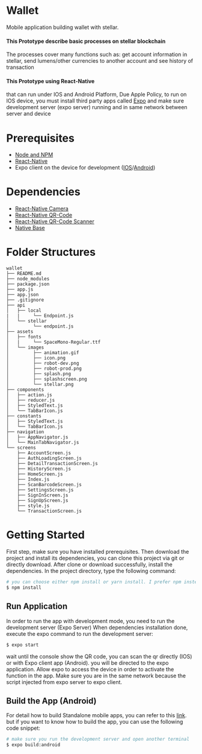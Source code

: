# Wallet
Mobile application building wallet with stellar.


#### This Prototype describe basic processes on stellar blockchain
The processes cover many functions such as: get account information in stellar, send lumens/other currencies to another account and 
see history of transaction

#### This Prototype using React-Native
that can run under IOS and Android Platform, Due Apple Policy, to run on IOS device, you must install third party apps
called [Expo](https://expo.io) and make sure development server (expo server) running  and in same network between server and device


# Prerequisites
- [Node and NPM](https://nodejs.org/)
- [React-Native](https://facebook.github.io/react-native/)
- Expo client on the device for development ([IOS](https://itunes.apple.com/us/app/expo-client/id982107779?mt=8)/[Android](https://play.google.com/store/apps/details?id=host.exp.exponent&hl=en))

# Dependencies
- [React-Native Camera](https://github.com/react-native-community/react-native-camera)
- [React-Native QR-Code](https://www.npmjs.com/package/react-native-qrcode)
- [React-Native QR-Code Scanner](https://www.npmjs.com/package/react-native-qrcode-scanner)
- [Native Base](https://nativebase.io/)

# Folder Structures

```
wallet
├── README.md
├── node_modules
├── package.json
├── app.js
├── app.json
├── .gitignore
├── api
│   ├── local
|   |     └── Endpoint.js
│   └── stellar
│         └── endpoint.js
├── assets
│   ├── fonts
│   |     └── SpaceMono-Regular.ttf
│   └── images
│         ├── animation.gif
│         ├── icon.png
│         ├── robot-dev.png
│         ├── robot-prod.png
│         ├── splash.png
│         ├── splashscreen.png
│         └── stellar.png
├── components
│   ├── action.js
│   ├── reducer.js
│   ├── StyledText.js
│   └── TabBarIcon.js
├── constants
│   ├── StyledText.js
│   └── TabBarIcon.js
├── navigation
│   ├── AppNavigator.js
│   └── MainTabNavigator.js
└── screens
    ├── AccountScreen.js
    ├── AuthLoadingScreen.js
    ├── DetailTransactionScreen.js
    ├── HistoryScreen.js
    ├── HomeScreen.js
    ├── Index.js
    ├── ScanBarcodeScreen.js
    ├── SettingsScreen.js
    ├── SignInScreen.js
    ├── SignUpScreen.js
    ├── style.js
    └── TransactionScreen.js

```
# Getting Started

First step, make sure you have installed prerequisites. Then download the project and install its dependencies, you can clone this project via git or directly download. 
After clone or download successfully, install the dependencies. In the project directory, type  the following command:

```sh
# you can choose either npm install or yarn install. I prefer npm instead
$ npm install
```

## Run Application
In order to run the app with development mode, you need to run the development server (Expo Server) 
When dependencies installation done, execute the expo command to run the development server:
```sh
$ expo start
```
wait until the console show the QR code, you can scan the qr directly (IOS) or with Expo client app (Android).
you will be directed to the expo application. Allow expo to access the device in order to activate the function in the app.
Make sure you are in the same network because the script injected from expo server to expo client.


## Build the App (Android)
For detail how to build Standalone mobile apps, you can refer to this [link](https://docs.expo.io/versions/latest/guides/building-standalone-apps.html).
but if you want to know how to build the app, you can use the following code snippet:
```sh
# make sure you run the development server and open another terminal
$ expo build:android
```
